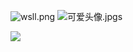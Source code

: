 ![wsll.png](0) ![可爱头像.jpg](1)s 


![](https://github.com/GrapevineLin/gitnote-images/blob/master![title](https://raw.githubusercontent.com/GrapevineLin/gitnote-images/master/gitnote/2019/10/17/wsll-1571308384694.png?token=AJMI5HQU3GRGIWNB5Z6L2T25VBBZ6)/gitnote/wsll.png)
